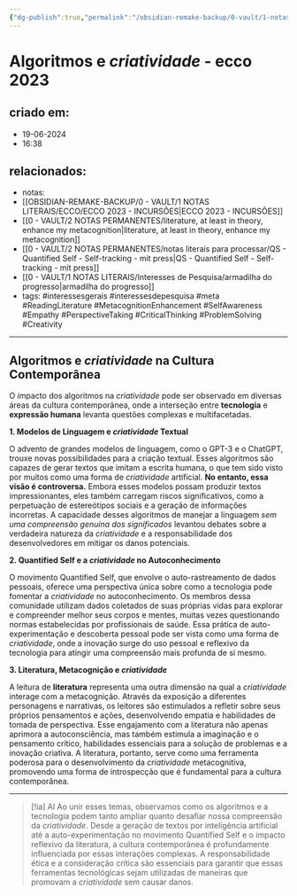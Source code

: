 ```yaml
---
{"dg-publish":true,"permalink":"/obsidian-remake-backup/0-vault/1-notas-literais/ecco/algoritmos-e-criatividade-ecco-2023/","tags":["interessesgerais","interessesdepesquisa","meta","ReadingLiterature","MetacognitionEnhancement","SelfAwareness","Empathy","PerspectiveTaking","CriticalThinking","ProblemSolving","Creativity"],"dgHomeLink":true,"dgShowLocalGraph":true,"dgShowFileTree":true,"dgEnableSearch":true,"noteIcon":""}
---
```


# Algoritmos e *criatividade* - ecco 2023

## criado em: 
- 19-06-2024
- 16:38
## relacionados:
- notas:
- [[OBSIDIAN-REMAKE-BACKUP/0 - VAULT/1 NOTAS LITERAIS/ECCO/ECCO 2023 - INCURSÕES\|ECCO 2023 - INCURSÕES]] 
- [[0 - VAULT/2 NOTAS PERMANENTES/literature, at least in theory, enhance my metacognition\|literature, at least in theory, enhance my metacognition]]
- [[0 - VAULT/2 NOTAS PERMANENTES/notas literais para processar/QS - Quantified Self - Self-tracking - mit press\|QS - Quantified Self - Self-tracking - mit press]]
- [[0 - VAULT/1 NOTAS LITERAIS/Interesses de Pesquisa/armadilha do progresso\|armadilha do progresso]]
- tags: #interessesgerais  #interessesdepesquisa #meta #ReadingLiterature #MetacognitionEnhancement #SelfAwareness #Empathy #PerspectiveTaking #CriticalThinking #ProblemSolving #Creativity
---

## **Algoritmos e *criatividade* na Cultura Contemporânea**

O impacto dos algoritmos na *criatividade* pode ser observado em diversas áreas da cultura contemporânea, onde a interseção entre **tecnologia** e **expressão humana** levanta questões complexas e multifacetadas.

**1. Modelos de Linguagem e *criatividade* Textual**

O advento de grandes modelos de linguagem, como o GPT-3 e o ChatGPT, trouxe novas possibilidades para a criação textual. Esses algoritmos são capazes de gerar textos que imitam a escrita humana, o que tem sido visto por muitos como uma forma de *criatividade* artificial. **No entanto, essa visão é controversa.** Embora esses modelos possam produzir textos impressionantes, eles também carregam riscos significativos, como a perpetuação de estereótipos sociais e a geração de informações incorretas. A capacidade desses algoritmos de manejar a linguagem *sem uma compreensão genuína dos significados* levantou debates sobre a verdadeira natureza da *criatividade* e a responsabilidade dos desenvolvedores em mitigar os danos potenciais.

**2. Quantified Self e a *criatividade* no Autoconhecimento**

O movimento Quantified Self, que envolve o auto-rastreamento de dados pessoais, oferece uma perspectiva única sobre como a tecnologia pode fomentar a *criatividade* no autoconhecimento. Os membros dessa comunidade utilizam dados coletados de suas próprias vidas para explorar e compreender melhor seus corpos e mentes, muitas vezes questionando normas estabelecidas por profissionais de saúde. Essa prática de auto-experimentação e descoberta pessoal pode ser vista como uma forma de *criatividade*, onde a inovação surge do uso pessoal e reflexivo da tecnologia para atingir uma compreensão mais profunda de si mesmo.

**3. Literatura, Metacognição e *criatividade***

A leitura de **literatura** representa uma outra dimensão na qual a *criatividade* interage com a metacognição. Através da exposição a diferentes personagens e narrativas, os leitores são estimulados a refletir sobre seus próprios pensamentos e ações, desenvolvendo empatia e habilidades de tomada de perspectiva. Esse engajamento com a literatura não apenas aprimora a autoconsciência, mas também estimula a imaginação e o pensamento crítico, habilidades essenciais para a solução de problemas e a inovação criativa. A literatura, portanto, serve como uma ferramenta poderosa para o desenvolvimento da *criatividade* metacognitiva, promovendo uma forma de introspecção que é fundamental para a cultura contemporânea.

---


> [!ia] AI
> Ao unir esses temas, observamos como os algoritmos e a tecnologia podem tanto ampliar quanto desafiar nossa compreensão da *criatividade*. Desde a geração de textos por inteligência artificial até a auto-experimentação no movimento Quantified Self e o impacto reflexivo da literatura, a cultura contemporânea é profundamente influenciada por essas interações complexas. A responsabilidade ética e a consideração crítica são essenciais para garantir que essas ferramentas tecnológicas sejam utilizadas de maneiras que promovam a *criatividade* sem causar danos.
